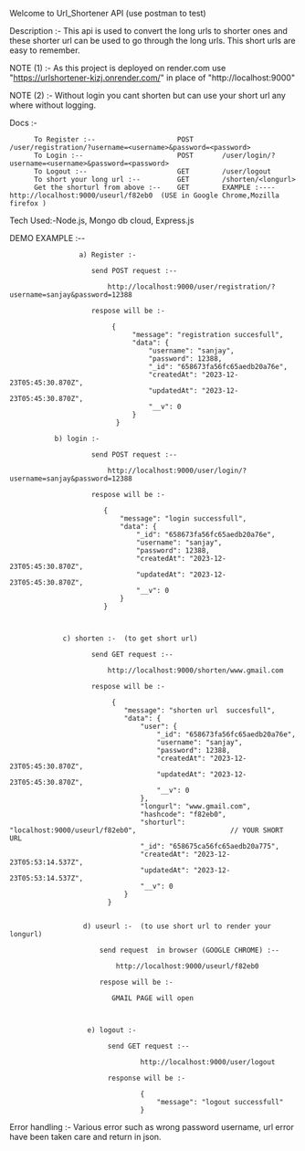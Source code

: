 Welcome to Url_Shortener API (use postman to test)


   Description :- This api is used to convert the long urls to shorter ones and these shorter url can be used to go through the long urls. This short urls are easy to remember.

   NOTE (1) :- As this project is deployed on render.com  use "https://urlshortener-kizj.onrender.com/" in place of "http://localhost:9000"
   
   NOTE (2) :- Without login you cant shorten but can use your short url any where without logging.

   Docs :- 
   
          To Register :--                    POST       /user/registration/?username=<username>&password=<password>
          To Login :--                       POST       /user/login/?username=<username>&password=<password>
          To Logout :--                      GET        /user/logout
          To short your long url :--         GET        /shorten/<longurl>
          Get the shorturl from above :--    GET        EXAMPLE :---- http://localhost:9000/useurl/f82eb0  (USE in Google Chrome,Mozilla firefox )
          

  Tech Used:-Node.js, Mongo db cloud, Express.js                 

  DEMO EXAMPLE :--
  
  
                     a) Register :- 

                        send POST request :-- 

                            http://localhost:9000/user/registration/?username=sanjay&password=12388

                        respose will be :-

                             {
                                  "message": "registration succesfull",
                                  "data": {
                                      "username": "sanjay",
                                      "password": 12388,
                                      "_id": "658673fa56fc65aedb20a76e",
                                      "createdAt": "2023-12-23T05:45:30.870Z",
                                      "updatedAt": "2023-12-23T05:45:30.870Z",
                                      "__v": 0
                                  }
                              }

               b) login :- 

                        send POST request :-- 

                            http://localhost:9000/user/login/?username=sanjay&password=12388

                        respose will be :-

                           {
                               "message": "login successfull",
                               "data": {
                                   "_id": "658673fa56fc65aedb20a76e",
                                   "username": "sanjay",
                                   "password": 12388,
                                   "createdAt": "2023-12-23T05:45:30.870Z",
                                   "updatedAt": "2023-12-23T05:45:30.870Z",
                                   "__v": 0
                               }
                           }  



                 c) shorten :-  (to get short url)

                        send GET request :-- 

                            http://localhost:9000/shorten/www.gmail.com

                        respose will be :-

                             {
                                "message": "shorten url  succesfull",
                                "data": {
                                    "user": {
                                        "_id": "658673fa56fc65aedb20a76e",
                                        "username": "sanjay",
                                        "password": 12388,
                                        "createdAt": "2023-12-23T05:45:30.870Z",
                                        "updatedAt": "2023-12-23T05:45:30.870Z",
                                        "__v": 0
                                    },
                                    "longurl": "www.gmail.com",
                                    "hashcode": "f82eb0",
                                    "shorturl": "localhost:9000/useurl/f82eb0",                       // YOUR SHORT URL
                                    "_id": "658675ca56fc65aedb20a775",
                                    "createdAt": "2023-12-23T05:53:14.537Z",
                                    "updatedAt": "2023-12-23T05:53:14.537Z",
                                    "__v": 0
                                }
                            }  


                      d) useurl :-  (to use short url to render your longurl) 

                          send request  in browser (GOOGLE CHROME) :-- 
  
                              http://localhost:9000/useurl/f82eb0
  
                          respose will be :-
  
                             GMAIL PAGE will open



                       e) logout :- 

                            send GET request :--

                                    http://localhost:9000/user/logout

                            response will be :-

                                    {
                                        "message": "logout successfull"
                                    }

                                  
Error handling :- Various error such as wrong password username, url error have been taken care and return in json.




                           
   
